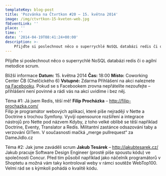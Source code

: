 ```yaml
---
templateKey: blog-post
title: 'Pozvánka na Čtvrtkon #20 – 15. května 2014'
image: /img/ctvrtkon-15-kveten-web.jpg
fbEventLink: ''
place: ''
time: ''
date: '2014-04-19T08:41:24+00:00'
description: >-
    Přijďte si poslechnout něco o superrychlé NoSQL databázi redis či o agilní metodice scrum.Bližší informaceDatum: 15. května 2014Čas: 18:00Místo: Coworking Center ČB (Chelčického 6)Vstupné: ZdarmaPřihlášení...
---
```

Přijďte si poslechnout něco o superrychlé NoSQL databázi redis či o agilní metodice scrum.

Bližší informace **Datum:** 15. května 2014 **Čas:** 18:00 **Místo:** Coworking Center ČB (Chelčického 6) **Vstupné:** Zdarma Přihlášení na akci naleznete [na Facebooku](https://www.facebook.com/events/233913956809365/). Pokud se s Facebookem zrovna nepřátelíte nezoufejte – přihlášení není povinné a rádi vás na akci uvidíme i bez něj.

Téma #1: Já jsem Redis, těší mě! **Filip Procházka** – <http://filip-prochazka.com/>  
Filip je programátor webových aplikací, které píše nejraději v Nette a Doctrine s trochou Symfony. Vyvíjí opensource rozšíření a integrace nástrojů pro Nette pod názvem Kdyby, z toho velké oblibě se těší například Doctrine, Eventy, Translator a Redis. Militantní zastánce odsazování taby a verzování GITem. V současnosti mačká „merge pullrequest“ za DameJidlo.cz

Téma #2: Jak jsme zaváděli scrum **Jakub Tesárek** – <http://jakubtesarek.cz/>  
Jakub pracuje Software Design Engineer (prostě píše spoustu kódu) ve společnosti Concur. Před tím působil například jako náčelník programátorů v Shoptetu a možná vám taky kontroloval weby v rámci soutěže WebTop100. Velmi rád se s kýmkoli pohádá o kvalitě kódu.